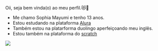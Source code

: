 Oii, seja bem vinda(o) ao meu perfil.😻🤍	
 
- Me chamo Sophia Mayumi e tenho 13 anos.
- Estou estudando na plataforma [Alura](https://cursos.alura.com.br/edutech)
- Também estou na platarforma duolingo aperfeiçoando meu inglês.
- Estou também na plataforma do [scratch](https://scratch.mit.edu/)

![](https://media1.tenor.com/m/DN-YQy1QVEUAAAAC/sexy-mingyu-seventeen.gif)
